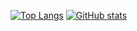 [![Top Langs](https://github-readme-stats.vercel.app/api/top-langs/?username=lapptomi&layout=compact)](https://github.com/lapptomi/github-readme-stats)
[![GitHub stats](https://github-readme-stats.vercel.app/api?username=lapptomi)](https://github.com/lapptomi/github-readme-stats)

<!---
lapptomi/lapptomi is a ✨ special ✨ repository because its `README.md` (this file) appears on your GitHub profile.
You can click the Preview link to take a look at your changes.
--->
